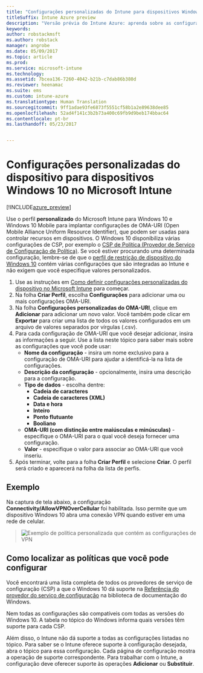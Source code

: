 ```yaml
---
title: "Configurações personalizadas do Intune para dispositivos Windows 10"
titleSuffix: Intune Azure preview
description: "Versão prévia do Intune Azure: aprenda sobre as configurações que você pode usar em um perfil personalizado do Windows 10."
keywords: 
author: robstackmsft
ms.author: robstack
manager: angrobe
ms.date: 05/09/2017
ms.topic: article
ms.prod: 
ms.service: microsoft-intune
ms.technology: 
ms.assetid: 7bcea136-7260-4042-b21b-c7dab86b380d
ms.reviewer: heenamac
ms.suite: ems
ms.custom: intune-azure
ms.translationtype: Human Translation
ms.sourcegitcommit: 9ff1adae93fe6873f5551cf58b1a2e89638dee85
ms.openlocfilehash: 52ad4f141c3b2b73a400c69fb9d9beb174bbac64
ms.contentlocale: pt-br
ms.lasthandoff: 05/23/2017


---
```


# <a name="custom-device-settings-for-windows-10-devices-in-microsoft-intune"></a>Configurações personalizadas do dispositivo para dispositivos Windows 10 no Microsoft Intune

[!INCLUDE[azure_preview](./includes/azure_preview.md)]

 Use o perfil **personalizado** do Microsoft Intune para Windows 10 e Windows 10 Mobile para implantar configurações de OMA-URI (Open Mobile Alliance Uniform Resource Identifier), que podem ser usadas para controlar recursos em dispositivos. O Windows 10 disponibiliza várias configurações de CSP, por exemplo o [CSP de Política (Provedor de Serviço de Configuração de Política)](https://technet.microsoft.com/itpro/windows/manage/how-it-pros-can-use-configuration-service-providers).
Se você estiver procurando uma determinada configuração, lembre-se de que o [perfil de restrição de dispositivo do Windows 10](device-restrictions-windows-10.md) contém várias configurações que são integradas ao Intune e não exigem que você especifique valores personalizados.

1. Use as instruções em [Como definir configurações personalizadas do dispositivo no Microsoft Intune](custom-settings-configure.md) para começar.
2. Na folha **Criar Perfil**, escolha **Configurações** para adicionar uma ou mais configurações OMA-URI.
3. Na folha **Configurações personalizadas do OMA-URI**, clique em **Adicionar** para adicionar um novo valor. Você também pode clicar em **Exportar** para criar uma lista de todos os valores configurados em um arquivo de valores separados por vírgulas (.csv).
4. Para cada configuração de OMA-URI que você desejar adicionar, insira as informações a seguir. Use a lista neste tópico para saber mais sobre as configurações que você pode usar:
    - **Nome da configuração** - insira um nome exclusivo para a configuração de OMA-URI para ajudar a identificá-la na lista de configurações.
    - **Descrição da configuração** - opcionalmente, insira uma descrição para a configuração.
    - **Tipo de dados** - escolha dentre:
        - **Cadeia de caracteres**
        - **Cadeia de caracteres (XML)**
        - **Data e hora**
        - **Inteiro**
        - **Ponto flutuante**
        - **Booliano**
    - **OMA-URI (com distinção entre maiúsculas e minúsculas)** - especifique o OMA-URI para o qual você deseja fornecer uma configuração.
    - **Valor** - especifique o valor para associar ao OMA-URI que você inseriu.
5. Após terminar, volte para a folha **Criar Perfil** e selecione **Criar**.
O perfil será criado e aparecerá na folha da lista de perfis.

## <a name="example"></a>Exemplo
Na captura de tela abaixo, a configuração **Connectivity/AllowVPNOverCellular** foi habilitada. Isso permite que um dispositivo Windows 10 abra uma conexão VPN quando estiver em uma rede de celular.

> ![Exemplo de política personalizada que contém as configurações de VPN](./media/custom-policy-example.png)


## <a name="how-to-find-the-policies-you-can-configure"></a>Como localizar as políticas que você pode configurar

Você encontrará uma lista completa de todos os provedores de serviço de configuração (CSP) a que o Windows 10 dá suporte na [Referência do provedor do serviço de configuração](https://msdn.microsoft.com/windows/hardware/commercialize/customize/mdm/configuration-service-provider-reference) na biblioteca de documentação do Windows.

Nem todas as configurações são compatíveis com todas as versões do Windows 10. A tabela no tópico do Windows informa quais versões têm suporte para cada CSP.

Além disso, o Intune não dá suporte a todas as configurações listadas no tópico. Para saber se o Intune oferece suporte à configuração desejada, abra o tópico para essa configuração. Cada página de configuração mostra a operação de suporte correspondente. Para trabalhar com o Intune, a configuração deve oferecer suporte às operações **Adicionar** ou **Substituir**.



